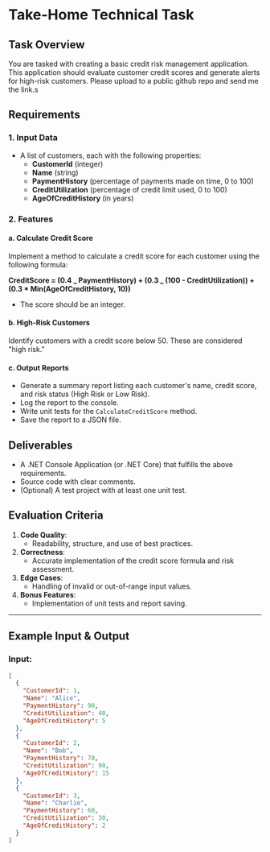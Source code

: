 # Take-Home Technical Task

## Task Overview

You are tasked with creating a basic credit risk management application. This application should evaluate customer credit scores and generate alerts for high-risk customers. Please upload to a public github repo and send me the link.s

## Requirements

### 1. Input Data

- A list of customers, each with the following properties:
  - **CustomerId** (integer)
  - **Name** (string)
  - **PaymentHistory** (percentage of payments made on time, 0 to 100)
  - **CreditUtilization** (percentage of credit limit used, 0 to 100)
  - **AgeOfCreditHistory** (in years)

### 2. Features

#### a. Calculate Credit Score

Implement a method to calculate a credit score for each customer using the following formula:

**CreditScore = (0.4 _ PaymentHistory) + (0.3 _ (100 - CreditUtilization)) + (0.3 \* Min(AgeOfCreditHistory, 10))**

- The score should be an integer.

#### b. High-Risk Customers

Identify customers with a credit score below 50. These are considered "high risk."

#### c. Output Reports

- Generate a summary report listing each customer's name, credit score, and risk status (High Risk or Low Risk).
- Log the report to the console.
- Write unit tests for the `CalculateCreditScore` method.
- Save the report to a JSON file.

## Deliverables

- A .NET Console Application (or .NET Core) that fulfills the above requirements.
- Source code with clear comments.
- (Optional) A test project with at least one unit test.

## Evaluation Criteria

1. **Code Quality**:
   - Readability, structure, and use of best practices.
2. **Correctness**:
   - Accurate implementation of the credit score formula and risk assessment.
3. **Edge Cases**:
   - Handling of invalid or out-of-range input values.
4. **Bonus Features**:
   - Implementation of unit tests and report saving.

---

## Example Input & Output

### Input:

```json
[
  {
    "CustomerId": 1,
    "Name": "Alice",
    "PaymentHistory": 90,
    "CreditUtilization": 40,
    "AgeOfCreditHistory": 5
  },
  {
    "CustomerId": 2,
    "Name": "Bob",
    "PaymentHistory": 70,
    "CreditUtilization": 90,
    "AgeOfCreditHistory": 15
  },
  {
    "CustomerId": 3,
    "Name": "Charlie",
    "PaymentHistory": 60,
    "CreditUtilization": 30,
    "AgeOfCreditHistory": 2
  }
]
```
